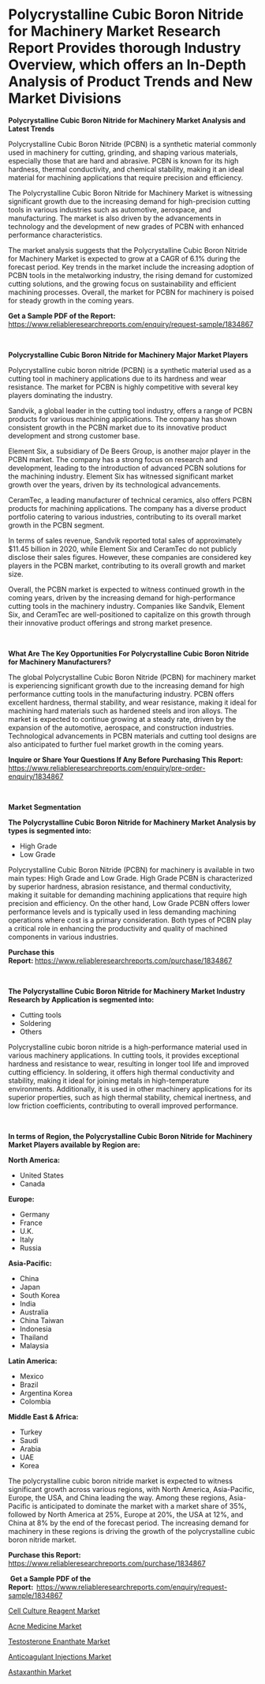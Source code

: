 <p><h1>Polycrystalline Cubic Boron Nitride for Machinery Market Research Report Provides thorough Industry Overview, which offers an In-Depth Analysis of Product Trends and New Market Divisions</h1></p><p><strong>Polycrystalline Cubic Boron Nitride for Machinery Market Analysis and Latest Trends</strong></p>
<p><p>Polycrystalline Cubic Boron Nitride (PCBN) is a synthetic material commonly used in machinery for cutting, grinding, and shaping various materials, especially those that are hard and abrasive. PCBN is known for its high hardness, thermal conductivity, and chemical stability, making it an ideal material for machining applications that require precision and efficiency.</p><p>The Polycrystalline Cubic Boron Nitride for Machinery Market is witnessing significant growth due to the increasing demand for high-precision cutting tools in various industries such as automotive, aerospace, and manufacturing. The market is also driven by the advancements in technology and the development of new grades of PCBN with enhanced performance characteristics.</p><p>The market analysis suggests that the Polycrystalline Cubic Boron Nitride for Machinery Market is expected to grow at a CAGR of 6.1% during the forecast period. Key trends in the market include the increasing adoption of PCBN tools in the metalworking industry, the rising demand for customized cutting solutions, and the growing focus on sustainability and efficient machining processes. Overall, the market for PCBN for machinery is poised for steady growth in the coming years.</p></p>
<p><strong>Get a Sample PDF of the Report:&nbsp;</strong> <a href="https://www.reliableresearchreports.com/enquiry/request-sample/1834867">https://www.reliableresearchreports.com/enquiry/request-sample/1834867</a></p>
<p>&nbsp;</p>
<p><strong>Polycrystalline Cubic Boron Nitride for Machinery Major Market Players</strong></p>
<p><p>Polycrystalline cubic boron nitride (PCBN) is a synthetic material used as a cutting tool in machinery applications due to its hardness and wear resistance. The market for PCBN is highly competitive with several key players dominating the industry.</p><p>Sandvik, a global leader in the cutting tool industry, offers a range of PCBN products for various machining applications. The company has shown consistent growth in the PCBN market due to its innovative product development and strong customer base.</p><p>Element Six, a subsidiary of De Beers Group, is another major player in the PCBN market. The company has a strong focus on research and development, leading to the introduction of advanced PCBN solutions for the machining industry. Element Six has witnessed significant market growth over the years, driven by its technological advancements.</p><p>CeramTec, a leading manufacturer of technical ceramics, also offers PCBN products for machining applications. The company has a diverse product portfolio catering to various industries, contributing to its overall market growth in the PCBN segment.</p><p>In terms of sales revenue, Sandvik reported total sales of approximately $11.45 billion in 2020, while Element Six and CeramTec do not publicly disclose their sales figures. However, these companies are considered key players in the PCBN market, contributing to its overall growth and market size.</p><p>Overall, the PCBN market is expected to witness continued growth in the coming years, driven by the increasing demand for high-performance cutting tools in the machinery industry. Companies like Sandvik, Element Six, and CeramTec are well-positioned to capitalize on this growth through their innovative product offerings and strong market presence.</p></p>
<p>&nbsp;</p>
<p><strong>What Are The Key Opportunities For Polycrystalline Cubic Boron Nitride for Machinery Manufacturers?</strong></p>
<p><p>The global Polycrystalline Cubic Boron Nitride (PCBN) for machinery market is experiencing significant growth due to the increasing demand for high performance cutting tools in the manufacturing industry. PCBN offers excellent hardness, thermal stability, and wear resistance, making it ideal for machining hard materials such as hardened steels and iron alloys. The market is expected to continue growing at a steady rate, driven by the expansion of the automotive, aerospace, and construction industries. Technological advancements in PCBN materials and cutting tool designs are also anticipated to further fuel market growth in the coming years.</p></p>
<p><strong>Inquire or Share Your Questions If Any Before Purchasing This Report:</strong> <a href="https://www.reliableresearchreports.com/enquiry/pre-order-enquiry/1834867">https://www.reliableresearchreports.com/enquiry/pre-order-enquiry/1834867</a></p>
<p>&nbsp;</p>
<p><strong>Market Segmentation</strong></p>
<p><strong>The Polycrystalline Cubic Boron Nitride for Machinery Market Analysis by types is segmented into:</strong></p>
<p><ul><li>High Grade</li><li>Low Grade</li></ul></p>
<p><p>Polycrystalline Cubic Boron Nitride (PCBN) for machinery is available in two main types: High Grade and Low Grade. High Grade PCBN is characterized by superior hardness, abrasion resistance, and thermal conductivity, making it suitable for demanding machining applications that require high precision and efficiency. On the other hand, Low Grade PCBN offers lower performance levels and is typically used in less demanding machining operations where cost is a primary consideration. Both types of PCBN play a critical role in enhancing the productivity and quality of machined components in various industries.</p></p>
<p><strong>Purchase this Report:&nbsp;</strong><a href="https://www.reliableresearchreports.com/purchase/1834867">https://www.reliableresearchreports.com/purchase/1834867</a></p>
<p>&nbsp;</p>
<p><strong>The Polycrystalline Cubic Boron Nitride for Machinery Market Industry Research by Application is segmented into:</strong></p>
<p><ul><li>Cutting tools</li><li>Soldering</li><li>Others</li></ul></p>
<p><p>Polycrystalline cubic boron nitride is a high-performance material used in various machinery applications. In cutting tools, it provides exceptional hardness and resistance to wear, resulting in longer tool life and improved cutting efficiency. In soldering, it offers high thermal conductivity and stability, making it ideal for joining metals in high-temperature environments. Additionally, it is used in other machinery applications for its superior properties, such as high thermal stability, chemical inertness, and low friction coefficients, contributing to overall improved performance.</p></p>
<p>&nbsp;</p>
<p><strong>In terms of Region, the Polycrystalline Cubic Boron Nitride for Machinery Market Players available by Region are:</strong></p>
<p>
    <p> <strong> North America: </strong>
        <ul>
            <li>United States</li>
            <li>Canada</li>
        </ul>
        </p> 
    <p> <strong> Europe: </strong>
        <ul>
            <li>Germany</li>
            <li>France</li>
            <li>U.K.</li>
            <li>Italy</li>
            <li>Russia</li>
        </ul>
        </p> 
    <p> <strong> Asia-Pacific: </strong>
        <ul>
            <li>China</li>
            <li>Japan</li>
            <li>South Korea</li>
            <li>India</li>
            <li>Australia</li>
            <li>China Taiwan</li>
            <li>Indonesia</li>
            <li>Thailand</li>
            <li>Malaysia</li>
        </ul>
        </p> 
    <p> <strong> Latin America: </strong>
        <ul>
            <li>Mexico</li>
            <li>Brazil</li>
            <li>Argentina Korea</li>
            <li>Colombia</li>
        </ul>
        </p> 
    <p> <strong> Middle East & Africa: </strong>
        <ul>
            <li>Turkey</li>
            <li>Saudi</li>
            <li>Arabia</li>
            <li>UAE</li>
            <li>Korea</li>
        </ul>
    </p>
    </p>
<p><p>The polycrystalline cubic boron nitride market is expected to witness significant growth across various regions, with North America, Asia-Pacific, Europe, the USA, and China leading the way. Among these regions, Asia-Pacific is anticipated to dominate the market with a market share of 35%, followed by North America at 25%, Europe at 20%, the USA at 12%, and China at 8% by the end of the forecast period. The increasing demand for machinery in these regions is driving the growth of the polycrystalline cubic boron nitride market.</p></p>
<p><strong>Purchase this Report: </strong><a href="https://www.reliableresearchreports.com/purchase/1834867">https://www.reliableresearchreports.com/purchase/1834867</a></p>
<p>&nbsp;<strong>Get a Sample PDF of the Report:&nbsp;&nbsp;</strong><a href="https://www.reliableresearchreports.com/enquiry/request-sample/1834867">https://www.reliableresearchreports.com/enquiry/request-sample/1834867</a></p>
<p><strong></strong></p>
<p><p><a href="https://medium.com/@isidrowolff1908/cell-culture-reagent-nbsp-market-focuses-on-market-share-size-and-projected-forecast-till-2031-2dbb814e5b54">Cell Culture Reagent Market</a></p><p><a href="https://medium.com/@isidrowolff1908/acne-medicine-market-insight-market-trends-growth-forecasted-from-2024-to-2031-042ce314bdb6">Acne Medicine Market</a></p><p><a href="https://medium.com/@isidrowolff1908/testosterone-enanthate-market-research-report-its-history-and-forecast-2024-to-2031-fafef17943f9">Testosterone Enanthate Market</a></p><p><a href="https://medium.com/@isidrowolff1908/anticoagulant-injections-nbsp-market-focuses-on-market-share-size-and-projected-forecast-till-2031-77fba8f507bf">Anticoagulant Injections Market</a></p><p><a href="https://medium.com/@isidrowolff1908/astaxanthin-market-share-evolution-and-market-growth-trends-2024-2031-31aa39706a5c">Astaxanthin Market</a></p></p>
